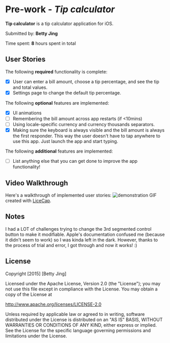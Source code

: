 # Pre-work - *Tip calculator*

**Tip calculator** is a tip calculator application for iOS.

Submitted by: **Betty Jing**

Time spent: **8** hours spent in total

## User Stories

The following **required** functionality is complete:

* [x] User can enter a bill amount, choose a tip percentage, and see the tip and total values.
* [x] Settings page to change the default tip percentage.

The following **optional** features are implemented:
* [x] UI animations
* [ ] Remembering the bill amount across app restarts (if <10mins)
* [ ] Using locale-specific currency and currency thousands separators.
* [x] Making sure the keyboard is always visible and the bill amount is always the first responder. This way the user doesn't have to tap anywhere to use this app. Just launch the app and start typing.

The following **additional** features are implemented:

- [ ] List anything else that you can get done to improve the app functionality!

## Video Walkthrough 

Here's a walkthrough of implemented user stories:
![demonstration](http://i.imgur.com/B58HxUx.gifv)
GIF created with [LiceCap](http://www.cockos.com/licecap/).

## Notes

I had a LOT of challenges trying to change the 3rd segmented control button to make it modifiable. Apple's documentation confused me (because it didn't seem to work) so I was kinda left in the dark. However, thanks to the process of trial and error, I got through and now it works! :)

## License

Copyright [2015] [Betty Jing]

Licensed under the Apache License, Version 2.0 (the "License");
you may not use this file except in compliance with the License.
You may obtain a copy of the License at

http://www.apache.org/licenses/LICENSE-2.0

Unless required by applicable law or agreed to in writing, software
distributed under the License is distributed on an "AS IS" BASIS,
WITHOUT WARRANTIES OR CONDITIONS OF ANY KIND, either express or implied.
See the License for the specific language governing permissions and
limitations under the License.
